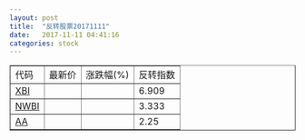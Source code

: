 ```yaml
---
layout: post
title:  "反转股票20171111"
date:   2017-11-11 04:41:16
categories: stock
---
```


<script type="text/javascript">
var stockList = []
stockList.push('gb_xbi');
stockList.push('gb_nwbi');
stockList.push('gb_aa');
</script>

<table border="1">
 <tr>
 <td>代码</td>
  <td>最新价</td>
  <td>涨跌幅(%)</td>
 <td>反转指数</td>
</tr>
  <tr id="xbi"><td><a href="http://stock.finance.sina.com.cn/usstock/quotes/XBI.html" target="_blank">XBI</a></td><td></td><td></td><td>6.909</td></tr>
  <tr id="nwbi"><td><a href="http://stock.finance.sina.com.cn/usstock/quotes/NWBI.html" target="_blank">NWBI</a></td><td></td><td></td><td>3.333</td></tr>
  <tr id="aa"><td><a href="http://stock.finance.sina.com.cn/usstock/quotes/AA.html" target="_blank">AA</a></td><td></td><td></td><td>2.25</td></tr>
</table>

